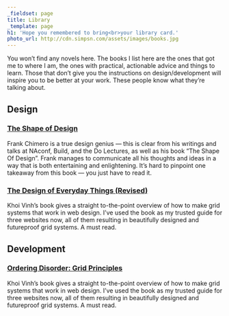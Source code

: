 ```yaml
---
_fieldset: page
title: Library
_template: page
h1: 'Hope you remembered to bring<br>your library card.'
photo_url: http://cdn.simpsn.com/assets/images/books.jpg
---
```

You won’t find any novels here. The books I list here are the ones that got me to where I am, the ones with practical, actionable advice and things to learn. Those that don’t give you the instructions on design/development will inspire you to be better at your work. These people know what they’re talking about.

 

## Design

### [The Shape of Design](http://shapeofdesignbook.com/)

Frank Chimero is a true design genius — this is clear from his writings and talks at NAconf, Build, and the Do Lectures, as well as his book “The Shape Of Design”. Frank manages to communicate all his thoughts and ideas in a way that is both entertaining and enlightening. It’s hard to pinpoint one takeaway from this book — you just have to read it.

### [The Design of Everyday Things (Revised)](http://www.amazon.com/gp/product/0465050654/ref=oh_details_o03_s00_i02?ie=UTF8&psc=1)

Khoi Vinh’s book gives a straight to-the-point overview of how to make grid systems that work in web design. I’ve used the book as my trusted guide for three websites now, all of them resulting in beautifully designed and futureproof grid systems. A must read.

 

## Development

### [Ordering Disorder: Grid Principles](http://www.amazon.com/Ordering-Disorder-Principles-Design-Voices/dp/0321703537/ref=sr_1_1?s=books&ie=UTF8&qid=1395777717&sr=1-1&keywords=ordering+disorder)

Khoi Vinh’s book gives a straight to-the-point overview of how to make grid systems that work in web design. I’ve used the book as my trusted guide for three websites now, all of them resulting in beautifully designed and futureproof grid systems. A must read.